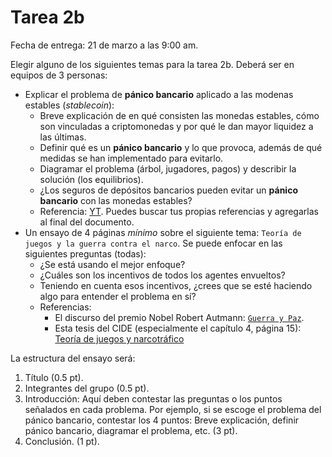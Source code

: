 # Tarea 2b
Fecha de entrega: 21 de marzo a las 9:00 am.

Elegir alguno de los siguientes temas para la tarea 2b. Deberá ser en equipos de 3 personas:

- Explicar el problema de **pánico bancario** aplicado a las modenas estables (*stablecoin*):
  - Breve explicación de en qué consisten las monedas estables, cómo son vinculadas a criptomonedas y por qué le dan mayor liquidez a las últimas.
  - Definir qué es un **pánico bancario** y lo que provoca, además de qué medidas se han implementado para evitarlo. 
  - Diagramar el problema (árbol, jugadores, pagos) y describir la solución (los equilibrios). 
  - ¿Los seguros de depósitos bancarios pueden evitar un **pánico bancario** con las monedas estables?
  - Referencia: [YT](https://www.youtube.com/watch?v=qNfhbf--fr0). Puedes buscar tus propias referencias y agregarlas al final del documento.
- Un ensayo de 4 páginas *mínimo* sobre el siguiente tema: `Teoría de juegos y la guerra contra el narco`. Se puede enfocar en las siguientes preguntas (todas):
  - ¿Se está usando el mejor enfoque?
  - ¿Cuáles son los incentivos de todos los agentes envueltos?
  - Teniendo en cuenta esos incentivos, ¿crees que se esté haciendo algo para entender el problema en sí?
  - Referencias: 
    - El discurso del premio Nobel Robert Autmann: [`Guerra y Paz`](../Unidad_2/NobelAUMANN.pdf). 
    - Esta tesis del CIDE (especialmente el capítulo 4, página 15): [Teoría de juegos y narcotráfico](http://mobile.repositorio-digital.cide.edu/bitstream/handle/11651/2329/100072.pdf?sequence=1&isAllowed=y)


La estructura del ensayo será:

1. Título (0.5 pt).
2. Integrantes del grupo (0.5 pt).
3. Introducción: Aquí deben contestar las preguntas o los puntos señalados en cada problema. Por ejemplo, si se escoge el problema del pánico bancario, contestar los 4 puntos: Breve explicación, definir pánico bancario, diagramar el problema, etc. (3 pt).
4. Conclusión. (1 pt).